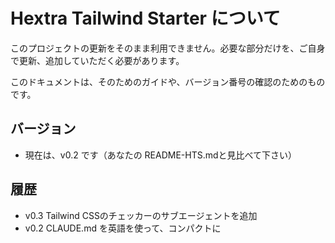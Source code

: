 # Hextra Tailwind Starter について

このプロジェクトの更新をそのまま利用できません。必要な部分だけを、ご自身で更新、追加していただく必要があります。

このドキュメントは、そのためのガイドや、バージョン番号の確認のためのものです。

## バージョン

- 現在は、v0.2 です（あなたの README-HTS.mdと見比べて下さい）

## 履歴

- v0.3 Tailwind CSSのチェッカーのサブエージェントを追加
- v0.2 CLAUDE.md を英語を使って、コンパクトに